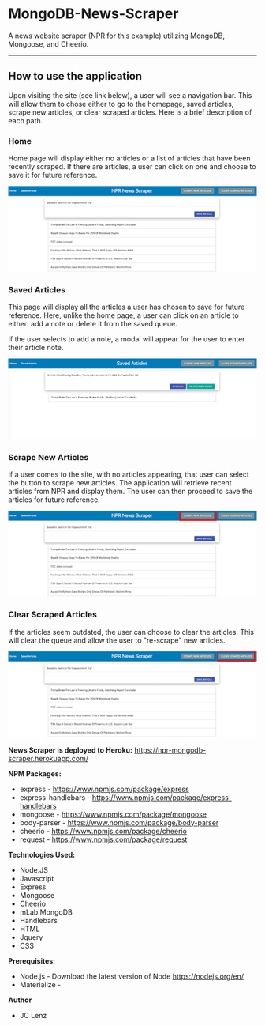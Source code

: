 # MongoDB-News-Scraper
A news website scraper (NPR for this example) utilizing MongoDB, Mongoose, and Cheerio. 

---
## How to use the application
Upon visiting the site (see link below), a user will see a navigation bar. This will allow them to chose either to go to the homepage, saved articles, scrape new articles, or clear scraped articles. Here is a brief description of each path.

### Home 
Home page will display either no articles or a list of articles that have been recently scraped. If there are articles, a user can click on one and choose to save it for future reference.

![homepage](/public/images/homepage.png)

### Saved Articles
This page will display all the articles a user has chosen to save for future reference. Here, unlike the home page, a user can click on an article to either: add a note or delete it from the saved queue.

If the user selects to add a note, a modal will appear for the user to enter their article note.

![saved-articles](/public/images/saved.png)

### Scrape New Articles
If a user comes to the site, with no articles appearing, that user can select the button to scrape new articles. The application will retrieve recent articles from NPR and display them. The user can then proceed to save the articles for future reference.

![scraped-articles](/public/images/scrape.png)

### Clear Scraped Articles
If the articles seem outdated, the user can choose to clear the articles. This will clear the queue and allow the user to "re-scrape" new articles.

![clear-scraped](/public/images/clearScraped.png)

<b>News Scraper is deployed to Heroku:</b> https://npr-mongodb-scraper.herokuapp.com/


<b>NPM Packages:</b>
- express - https://www.npmjs.com/package/express
- express-handlebars - https://www.npmjs.com/package/express-handlebars
- mongoose - https://www.npmjs.com/package/mongoose
- body-parser - https://www.npmjs.com/package/body-parser
- cheerio - https://www.npmjs.com/package/cheerio
- request - https://www.npmjs.com/package/request


<b>Technologies Used:</b>
- Node.JS
- Javascript
- Express
- Mongoose
- Cheerio
- mLab MongoDB
- Handlebars
- HTML
- Jquery
- CSS

<b>Prerequisites:</b>
- Node.js - Download the latest version of Node https://nodejs.org/en/
- Materialize - 

<b>Author</b>
* JC Lenz
